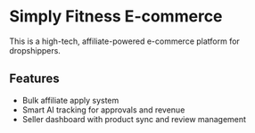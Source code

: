 # Simply Fitness E-commerce
This is a high-tech, affiliate-powered e-commerce platform for dropshippers.

## Features
- Bulk affiliate apply system
- Smart AI tracking for approvals and revenue
- Seller dashboard with product sync and review management
